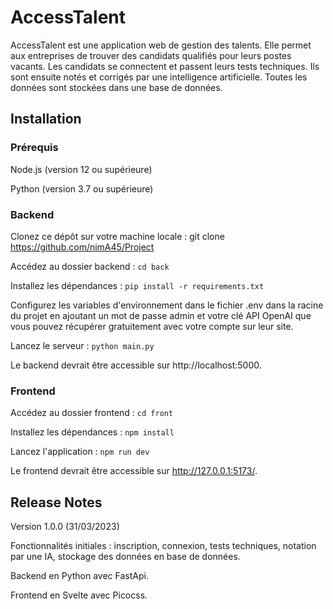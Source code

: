 # AccessTalent

AccessTalent est une application web de gestion des talents. Elle permet aux entreprises de trouver des candidats qualifiés pour leurs postes vacants. Les candidats se connectent et passent leurs tests techniques. Ils sont ensuite notés et corrigés par une intelligence artificielle. Toutes les données sont stockées dans une base de données.

## Installation

### Prérequis

Node.js (version 12 ou supérieure)

Python (version 3.7 ou supérieure)

### Backend

Clonez ce dépôt sur votre machine locale : git clone https://github.com/nimA45/Project

Accédez au dossier backend : `cd back`

Installez les dépendances : `pip install -r requirements.txt`

Configurez les variables d'environnement dans le fichier .env dans la racine du projet en ajoutant un mot de passe admin et votre clé API OpenAI que vous pouvez récupérer gratuitement avec votre compte sur leur site.

Lancez le serveur : `python main.py`

Le backend devrait être accessible sur http://localhost:5000.

### Frontend

Accédez au dossier frontend : `cd front`

Installez les dépendances : `npm install`

Lancez l'application : `npm run dev`

Le frontend devrait être accessible sur http://127.0.0.1:5173/.

## Release Notes

Version 1.0.0 (31/03/2023)

Fonctionnalités initiales : inscription, connexion, tests techniques, notation par une IA, stockage des données en base de données.

Backend en Python avec FastApi.

Frontend en Svelte avec Picocss.

